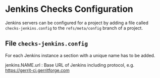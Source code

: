 Jenkins Checks Configuration
============================

Jenkins servers can be configured for a project by adding a file called
`checks-jenkins.config` to the `refs/meta/config` branch of a project.

File `checks-jenkins.config`
----------------------------

For each Jenkins instance a section with a unique name has to be added.

jenkins.NAME.url
: Base URL of Jenkins including protocol, e.g. https://gerrit-ci.gerritforge.com
